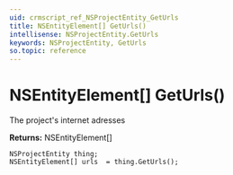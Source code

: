 ```yaml
---
uid: crmscript_ref_NSProjectEntity_GetUrls
title: NSEntityElement[] GetUrls()
intellisense: NSProjectEntity.GetUrls
keywords: NSProjectEntity, GetUrls
so.topic: reference
---
```


# NSEntityElement[] GetUrls()

The project's internet adresses

**Returns:** NSEntityElement[]

```crmscript
NSProjectEntity thing;
NSEntityElement[] urls  = thing.GetUrls();
```

